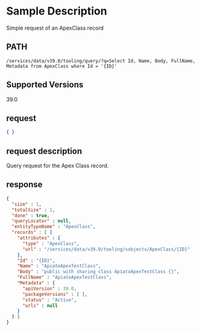 # Sample Description
Simple request of an ApexClass record

## PATH
```
/services/data/v39.0/tooling/query/?q=Select Id, Name, Body, FullName, Metadata from ApexClass where Id = '{ID}'
```
## Supported Versions
39.0

## request
 ```json
 { }
```

## request description
Query request for the Apex Class record.

## response
```json
{
  "size" : 1,
  "totalSize" : 1,
  "done" : true,
  "queryLocator" : null,
  "entityTypeName" : "ApexClass",
  "records" : [ {
    "attributes" : {
      "type" : "ApexClass",
      "url" : "/services/data/v39.0/tooling/sobjects/ApexClass/{ID}"
    },
    "Id" : "{ID}",
    "Name" : "ApiatoApexTestClass",
    "Body" : "public with sharing class ApiatoApexTestClass {}",
    "FullName" : "ApiatoApexTestClass",
    "Metadata" : {
      "apiVersion" : 39.0,
      "packageVersions" : [ ],
      "status" : "Active",
      "urls" : null
    }
  } ]
}
```
